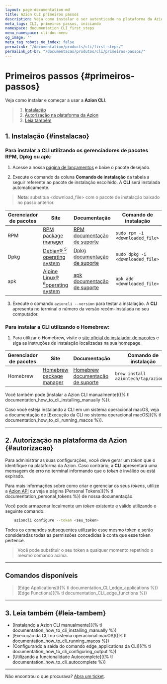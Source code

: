 ```yaml
---
layout: page-documentation-md
title: Azion CLI primeiros passos
description: Veja como instalar e ser autenticado na plataforma da Azion utilizando a CLI.
meta_tags: CLI, primeiros passos, iniciando
namespace: documentation_CLI_first_steps
menu_namespace: cli-doc-menu
og_image: ''
meta_tag_robots_no_index: false
permalink: "/documentation/products/cli/first-steps/"
permalink_pt-br: "/documentacao/produtos/cli/primeiros-passos/"
---
```


# Primeiros passos {#primeiros-passos}
Veja como instalar e começar a usar a **Azion CLI**.

> 1. [Instalação](#instalacao)
> 2. [Autorização na plataforma da Azion](#autorizacao)
> 3. [Leia também](#leia-tambem)

## 1. Instalação {#instalacao}

### Para instalar a CLI utilizando os gerenciadores de pacotes RPM, Dpkg ou apk:

1. Acesse a nossa [página de lançamentos](https://github.com/aziontech/azion-cli/releases) e baixe o pacote desejado.

2. Execute o comando da coluna **Comando de instalação** da tabela a seguir referente ao pacote de instalação escolhido. A **CLI** será instalada automaticamente.

> **Nota**: substitua <download_file> com o pacote de instalação baixado no passo anterior.

| Gerenciador de pacotes | Site | Documentação | Comando de instalação | 
| --------------------- | ------------ | -------- | ----------- |
| RPM | [RPM package manager](https://rpm.org/index.html) | [RPM documentação de suporte](https://rpm.org/documentation.html) | `sudo rpm -i <downloaded_file>` |
| Dpkg | [Debian&reg; <sup>5</sup> operating system](https://www.debian.org/) | [Dpkg documentação de suporte](https://wiki.debian.org/Teams/Dpkg) | `sudo dpkg -i <downloaded_file>` |
| apk | [Alpine Linux&reg; <sup>6</sup>operating system](https://docs.alpinelinux.org/user-handbook/0.1a/Working/apk.html) | [apk documentação de suporte](https://docs.alpinelinux.org/user-handbook/0.1a/Working/apk.html) | `apk add <downloaded_file>` |

3. Execute o comando `azioncli --version` para testar a instalação. A **CLI** apresenta no terminal o número da versão recém-instalada no seu computador.

### Para instalar a CLI utilizando o Homebrew:

1. Para utilizar o Homebrew, visite o [site oficial do instalador de pacotes](https://brew.sh/) e siga as instruções de instalação localizadas na sua homepage.

| Gerenciador de pacotes | Site | Documentação | Comando de instalação | 
| --------------------- | ------------ | -------- | ----------- |
| Homebrew | [Homebrew package manager](https://brew.sh/) | [Homebrew documentação de suporte](https://docs.brew.sh/Manpage) | `brew install aziontech/tap/azioncli` |

Você também pode [instalar a Azion CLI manualmente]({% tl documentation_how_to_cli_installing_manually %}).

Caso você esteja instalando a CLI em um sistema operacional macOS, veja a documentação de [Execução da CLI no sistema operacional macOS]({% tl documentation_how_to_cli_running_macos %}).

---

## 2. Autorização na plataforma da Azion {#autorizacao}

Para administrar as suas configurações, você deve gerar um *token* que o identifique na plataforma da Azion. Caso contrário, a **CLI** apresentará uma mensagem de erro no terminal informando que o *token* é inválido ou está expirado.

Para mais informações sobre como criar e gerenciar os seus *tokens*, utilize a [Azion API](https://api.azion.com/#aab16606-2014-43d0-9b7a-dc564146a1ac) ou veja a página [Personal Tokens]({% tl documentation_personal_tokens %}) de nossa documentação.

Você pode armazenar localmente um *token* existente e válido utilizando o seguinte comando:

```bash
    azioncli configure --token <seu_token>
```

Todos os comandos subsequentes utilizarão esse mesmo token e serão consideradas todas as permissões concedidas à conta que esse token pertence.

> Você pode substituir o seu token a qualquer momento repetindo o mesmo comando acima.

---

## Comandos disponíveis

> [Edge Applications]({% tl documentation_CLI_edge_applications %})
> [Edge Functions]({% tl documentation_CLI_edge_functions %})

---

## 3. Leia também {#leia-tambem}

- [Instalando a Azion CLI manualmente]({% tl documentation_how_to_cli_installing_manually %})
- [Execução da CLI no sistema operacional macOS]({% tl documentation_how_to_cli_running_macos %})
- [Configurando a saída do comando edge_applications da CLI]({% tl documentation_how_to_cli_configuring_output %})
- [Utilizando a funcionalidade Autocomplete]({% tl documentation_how_to_cli_autocomplete %})

---

Não encontrou o que procurava? [Abra um ticket](https://tickets.azion.com/pt-BR/support/login/).
